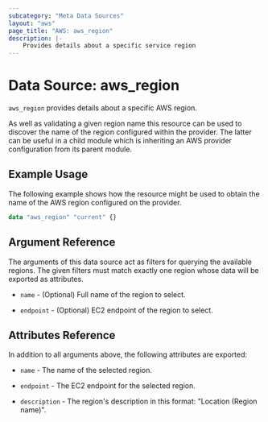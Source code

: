 ```yaml
---
subcategory: "Meta Data Sources"
layout: "aws"
page_title: "AWS: aws_region"
description: |-
    Provides details about a specific service region
---
```


# Data Source: aws_region

`aws_region` provides details about a specific AWS region.

As well as validating a given region name this resource can be used to
discover the name of the region configured within the provider. The latter
can be useful in a child module which is inheriting an AWS provider
configuration from its parent module.

## Example Usage

The following example shows how the resource might be used to obtain
the name of the AWS region configured on the provider.

```terraform
data "aws_region" "current" {}
```

## Argument Reference

The arguments of this data source act as filters for querying the available
regions. The given filters must match exactly one region whose data will be
exported as attributes.

* `name` - (Optional) Full name of the region to select.

* `endpoint` - (Optional) EC2 endpoint of the region to select.

## Attributes Reference

In addition to all arguments above, the following attributes are exported:

* `name` - The name of the selected region.

* `endpoint` - The EC2 endpoint for the selected region.

* `description` - The region's description in this format: "Location (Region name)".
